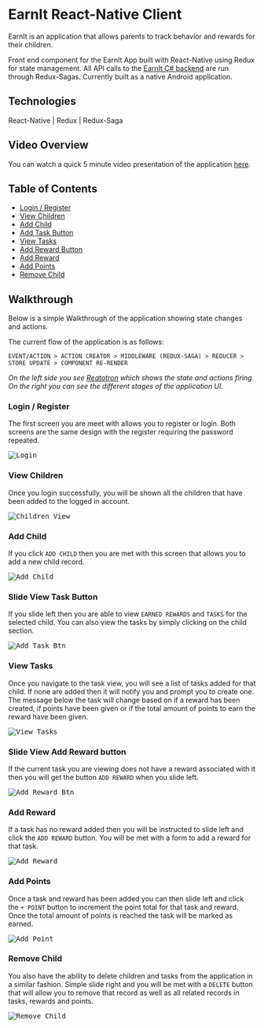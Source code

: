 # EarnIt React-Native Client

EarnIt is an application that allows parents to track behavior and rewards for their children.

Front end component for the EarnIt App built with React-Native using Redux for state management.  All API calls to the [EarnIt C# backend](https://github.com/daynewright/EarnIt) are run through Redux-Sagas. Currently built as a native Android application.

## Technologies

React-Native | Redux | Redux-Saga

## Video Overview

You can watch a quick 5 minute video presentation of the application [here](https://youtu.be/s1SmGfkmU2Y).

## Table of Contents

- [Login / Register](#login--register)
- [View Children](#view-children)
- [Add Child](#add-child)
- [Add Task Button](#slide-view-task-button)
- [View Tasks](#view-tasks)
- [Add Reward Button](#slide-view-add-reward-button)
- [Add Reward](#add-reward)
- [Add Points](#slide-view-add-points)
- [Remove Child](#remove-child)

## Walkthrough

Below is a simple Walkthrough of the application showing state changes and actions.

The current flow of the application is as follows:

`EVENT/ACTION > ACTION CREATOR > MIDDLEWARE (REDUX-SAGA) > REDUCER > STORE UPDATE > COMPONENT RE-RENDER`

_On the left side you see [Reatotron](https://github.com/reactotron/reactotron) which shows the state and actions firing.  On the right you can see the different stages of the application UI._

### Login / Register

The first screen you are meet with allows you to register or login.  Both screens are the same design with the register requiring the password repeated.

<kbd>![Login](img/login_register.png)</kbd>

### View Children

Once you login successfully, you will be shown all the children that have been added to the logged in account.

<kbd>![Children View](img/child_view.png)</kbd>

### Add Child

If you click `ADD CHILD` then you are met with this screen that allows you to add a new child record.

<kbd>![Add Child](img/add_child.png)</kbd>

### Slide View Task Button

If you slide left then you are able to view `EARNED REWARDS` and `TASKS` for the selected child.  You  can also view the tasks by simply clicking on the child section.

<kbd>![Add Task Btn](img/view_task_btn.png)</kbd>

### View Tasks

Once you navigate to the task view, you will see a list of tasks added for that child.  If none are added then it will notify you and prompt you to create one.  The message below the task will change based on if a reward has been created, if points have been given or if the total amount of points to earn the reward have been given.

<kbd>![View Tasks](img/view_tasks.png)</kbd>

### Slide View Add Reward button

If the current task you are viewing does not have a reward associated with it then you will get the button `ADD REWARD` when you slide left.

<kbd>![Add Reward Btn](img/add_reward_btn.png)</kbd>

### Add Reward

If a task has no reward added then you will be instructed to slide left and click the `ADD REWARD` button.  You will be met with a form to add a reward for that task.

<kbd>![Add Reward](img/add_reward.png)</kbd>

### Add Points

Once a task and reward has been added you can then slide left and click the `+ POINT` button to increment the point total for that task and reward.  Once the total amount of points is reached the task will be marked as earned.

<kbd>![Add Point](img/add_point.png)</kbd>

### Remove Child

You also have the ability to delete children and tasks from the application in a similar fashion.  Simple slide right and you will be met with a `DELETE` button that will allow you to remove that record as well as all related records in tasks, rewards and points.

<kbd>![Remove Child](img/delete_child.png)</kbd>
